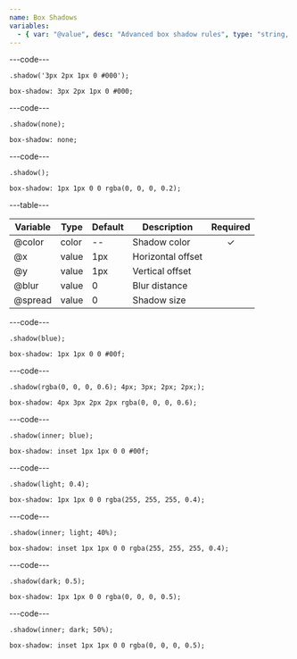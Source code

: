 ```yaml
---
name: Box Shadows
variables:
  - { var: "@value", desc: "Advanced box shadow rules", type: "string, keyword", default: "'1px 1px 0 0 rgba(0, 0, 0, @{defaultOpacity})'" }
---
```


---code---

```less
.shadow('3px 2px 1px 0 #000');
```

```less
box-shadow: 3px 2px 1px 0 #000;
```

---code---

```less
.shadow(none);
```

```less
box-shadow: none;
```

---code---

```less
.shadow();
```

```less
box-shadow: 1px 1px 0 0 rgba(0, 0, 0, 0.2);
```

---table---

| Variable | Type  | Default | Description       | Required |
| -------- | ----- | ------- | ----------------- | :------: |
| @color   | color | --      | Shadow color      | &#10003;        |
| @x       | value | 1px     | Horizontal offset |          |
| @y       | value | 1px     | Vertical offset   |          |
| @blur    | value | 0       | Blur distance     |          |
| @spread  | value | 0       | Shadow size       |          |

---code---

```less
.shadow(blue);
```

```less
box-shadow: 1px 1px 0 0 #00f;
```

---code---

```less
.shadow(rgba(0, 0, 0, 0.6); 4px; 3px; 2px; 2px;);
```

```less
box-shadow: 4px 3px 2px 2px rgba(0, 0, 0, 0.6);
```

---code---

```less
.shadow(inner; blue);
```

```less
box-shadow: inset 1px 1px 0 0 #00f;
```

---code---

```less
.shadow(light; 0.4);
```

```less
box-shadow: 1px 1px 0 0 rgba(255, 255, 255, 0.4);
```

---code---

```less
.shadow(inner; light; 40%);
```

```less
box-shadow: inset 1px 1px 0 0 rgba(255, 255, 255, 0.4);
```

---code---

```less
.shadow(dark; 0.5);
```

```less
box-shadow: 1px 1px 0 0 rgba(0, 0, 0, 0.5);
```

---code---

```less
.shadow(inner; dark; 50%);
```

```less
box-shadow: inset 1px 1px 0 0 rgba(0, 0, 0, 0.5);
```